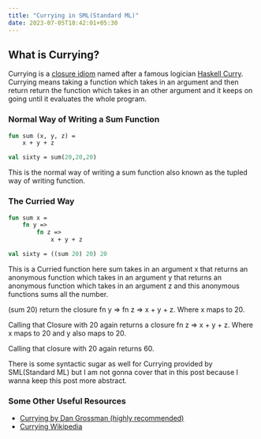 ```yaml
---
title: "Currying in SML(Standard ML)"
date: 2023-07-05T18:42:01+05:30
---
```


## What is Currying?
Currying is a [closure idiom](https://en.wikipedia.org/wiki/Closure_(computer_programming)) named after a famous logician [Haskell Curry](https://en.wikipedia.org/wiki/Haskell_Curry). Currying means taking a function which takes in an argument and then return return the function which takes in an other argument and it keeps on going until it evaluates the whole program.

### Normal Way of Writing a Sum Function
```sml
fun sum (x, y, z) =
    x + y + z

val sixty = sum(20,20,20)
```
This is the normal way of writing a sum function also known as the tupled way of writing function.

### The Curried Way
```sml
fun sum x =
    fn y => 
        fn z => 
            x + y + z

val sixty = ((sum 20) 20) 20
```
This is a Curried function here sum takes in an argument x that returns an anonymous function which takes in an argument y that returns an anonymous function which takes in an argument z and this anonymous functions sums all the number.

(sum 20) return the closure fn y => fn z => x + y + z. Where x maps to 20.

Calling that Closure with 20 again returns a closure fn z => x + y + z. Where x maps to 20 and y also maps to 20.

Calling that closure with 20 again returns 60.

There is some syntactic sugar as well for Currying provided by SML(Standard ML) but I am not gonna cover that in this post because I wanna keep this post more abstract.

### Some Other Useful Resources
- [Currying by Dan Grossman (highly recommended)](https://youtu.be/mQztHT2OLCE)
- [Currying Wikipedia](https://en.wikipedia.org/wiki/Currying)